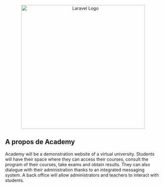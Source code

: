 <p align="center"><a href="https://laravel.com" target="_blank"><img src="" width="400" alt="Laravel Logo"></a></p>




## A propos de Academy

Academy will be a demonstration website of a virtual university. Students will have their space where they can access their courses, consult the program of their courses, take exams and obtain results. They can also dialogue with their administration thanks to an integrated messaging system. A back office will allow administrators and teachers to interact with students.

